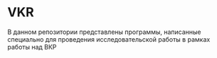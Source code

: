 # VKR
В данном репозитории представлены программы, написанные специально для проведения исследовательской работы в рамках работы над ВКР
